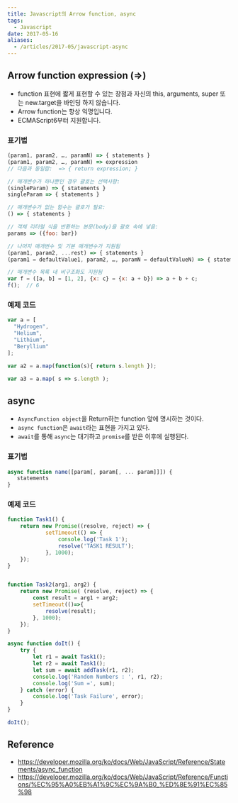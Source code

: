 ```yaml
---
title: Javascript의 Arrow function, async
tags:
  - Javascript
date: 2017-05-16
aliases: 
  - /articles/2017-05/javascript-async
---
```


## Arrow function expression (=>)
- function 표현에 짧게 표현할 수 있는 장점과 자신의 this, arguments, super 또는 new.target을 바인딩 하지 않습니다.
- Arrow function는 항상 익명입니다.
- ECMAScript6부터 지원합니다.

### 표기법

``` javascript
(param1, param2, …, paramN) => { statements }
(param1, param2, …, paramN) => expression
// 다음과 동일함:  => { return expression; }

// 매개변수가 하나뿐인 경우 괄호는 선택사항:
(singleParam) => { statements }
singleParam => { statements }

// 매개변수가 없는 함수는 괄호가 필요:
() => { statements }

// 객체 리터럴 식을 반환하는 본문(body)을 괄호 속에 넣음:
params => ({foo: bar})

// 나머지 매개변수 및 기본 매개변수가 지원됨
(param1, param2, ...rest) => { statements }
(param1 = defaultValue1, param2, …, paramN = defaultValueN) => { statements }

// 매개변수 목록 내 비구조화도 지원됨
var f = ([a, b] = [1, 2], {x: c} = {x: a + b}) => a + b + c;
f();  // 6
```

### 예제 코드

``` javascript
var a = [
  "Hydrogen",
  "Helium",
  "Lithium",
  "Beryl­lium"
];

var a2 = a.map(function(s){ return s.length });

var a3 = a.map( s => s.length );
```

## async
- `AsyncFunction object`을 Return하는 function 앞에 명시하는 것이다.
- `async function`은 `await`라는 표현을 가지고 있다.
- `await`를 통해 `async`는 대기하고 `promise`를 받은 이후에 실행된다.

### 표기법

``` javascript
async function name([param[, param[, ... param]]]) {
   statements
}
```

### 예제 코드

``` javascript
function Task1() {
    return new Promise((resolve, reject) => {
            setTimeout(() => {
                console.log('Task 1');
                resolve('TASK1 RESULT');
            }, 1000);
    });
}


function Task2(arg1, arg2) {
    return new Promise( (resolve, reject) => {
        const result = arg1 + arg2;
        setTimeout(()=>{
            resolve(result);
        }, 1000);
    });
}

async function doIt() {
    try {
        let r1 = await Task1();
        let r2 = await Task1();
        let sum = await addTask(r1, r2);
        console.log('Random Numbers : ', r1, r2);
        console.log('Sum =', sum);
    } catch (error) {
        console.log('Task Failure', error);
    }
}

doIt();
```


## Reference
- <https://developer.mozilla.org/ko/docs/Web/JavaScript/Reference/Statements/async_function>
- <https://developer.mozilla.org/ko/docs/Web/JavaScript/Reference/Functions/%EC%95%A0%EB%A1%9C%EC%9A%B0_%ED%8E%91%EC%85%98>

